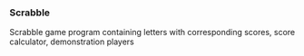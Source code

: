 ### Scrabble
Scrabble game program containing letters with corresponding scores, score calculator, demonstration players
